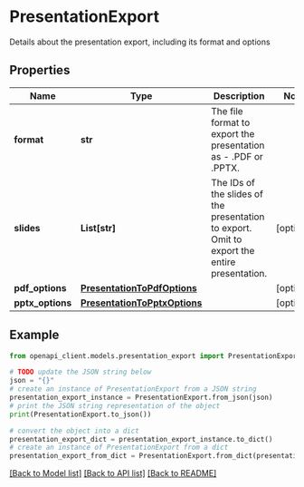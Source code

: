 # PresentationExport

Details about the presentation export, including its format and options

## Properties

Name | Type | Description | Notes
------------ | ------------- | ------------- | -------------
**format** | **str** | The file format to export the presentation as - .PDF or .PPTX. | 
**slides** | **List[str]** | The IDs of the slides of the presentation to export. Omit to export the entire presentation. | [optional] 
**pdf_options** | [**PresentationToPdfOptions**](PresentationToPdfOptions.md) |  | [optional] 
**pptx_options** | [**PresentationToPptxOptions**](PresentationToPptxOptions.md) |  | [optional] 

## Example

```python
from openapi_client.models.presentation_export import PresentationExport

# TODO update the JSON string below
json = "{}"
# create an instance of PresentationExport from a JSON string
presentation_export_instance = PresentationExport.from_json(json)
# print the JSON string representation of the object
print(PresentationExport.to_json())

# convert the object into a dict
presentation_export_dict = presentation_export_instance.to_dict()
# create an instance of PresentationExport from a dict
presentation_export_from_dict = PresentationExport.from_dict(presentation_export_dict)
```
[[Back to Model list]](../README.md#documentation-for-models) [[Back to API list]](../README.md#documentation-for-api-endpoints) [[Back to README]](../README.md)


